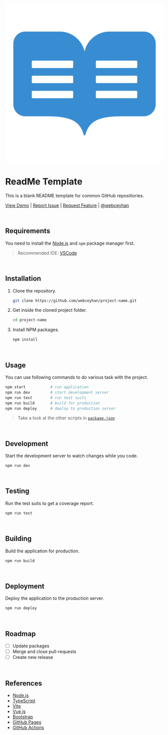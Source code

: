 <!-- AUTOMATION BADGES -->

<!-- LOGO (OPTIONAL) -->

![Logo](./logo.png)

 <!-- HEADER ///////////////////////////////////////////////////////////// -->

# ReadMe Template

This is a blank README template for common GitHub repositiories.

[View Demo](https://github.com/webceyhan/project-name) |
[Report Issue](https://github.com/webceyhan/project-name/issues) |
[Request Feature](https://github.com/webceyhan/project-name/pulls) |
[@webceyhan](https://twitter.com/webceyhan)

<br>
<!-- REQUIREMENTS /////////////////////////////////////////////////////// -->

## Requirements

You need to install the [Node.js](https://nodejs.dev/)
and `npm` package manager first.

> Recommended IDE:
> [VSCode](https://code.visualstudio.com/)

<br>
<!-- INSTALLATION //////////////////////////////////////////////////////// -->

## Installation

1. Clone the repository.
    ```sh
    git clone https://github.com/webceyhan/project-name.git
    ```
2. Get inside the cloned project folder.
    ```sh
    cd project-name
    ```
3. Install NPM packages.
    ```sh
    npm install
    ```

<br>
<!-- USAGE /////////////////////////////////////////////////////////////// -->

## Usage

You can use following commands to do various task with the project.

```sh
npm start           # run application
npm run dev         # start development server
npm run test        # run test suits
npm run build       # build for production
npm run deploy      # deploy to production server
```

> Take a look at the other scripts in [`package.json`](./package.json)

<br>
<!-- DEVELOPMENT ///////////////////////////////////////////////////////// -->

## Development

Start the development server to watch changes while you code.

```sh
npm run dev
```

<br>
<!-- TESTING ///////////////////////////////////////////////////////////// -->

## Testing

Run the test suits to get a coverage report.

```sh
npm run test
```

<br>
<!-- BUILDING //////////////////////////////////////////////////////////// -->

## Building

Build the application for production.

```sh
npm run build
```

<br>
<!-- DEPLOYMENT ////////////////////////////////////////////////////////// -->

## Deployment

Deploy the application to the production server.

```sh
npm run deploy
```

<br>
<!-- ROADMAP ///////////////////////////////////////////////////////////// -->

## Roadmap

-   [ ] Update packages
-   [ ] Merge and close pull-requests
-   [ ] Create new release

<br>
<!-- REFERENCES ////////////////////////////////////////////////////////// -->

## References

<!-- -   [PHP](https://www.php.net/) -->
<!-- -   [Lumen](https://lumen.laravel.com/) -->
<!-- -   [Laravel](https://laravel.com/) -->
-   [Node.js](https://nodejs.dev/)
-   [TypeScript](https://www.typescriptlang.org)
-   [Vite](https://vitejs.dev/)
-   [Vue.js](https://vuejs.org/)
    <!-- -   [Angular](https://angular.io/) -->
    <!-- -   [Express](https://expressjs.com/) -->
-   [Bootstrap](https://getbootstrap.com)
    <!-- -   [Bootstrap Icons](https://icons.getbootstrap.com/) -->
    <!-- -   [Jest](https://jestjs.io/docs/getting-started) -->
    <!-- -   [ESLint](https://eslint.org) -->
    <!-- -   [Docker](https://docker.com/) -->
    <!-- -   [Heroku](https://www.heroku.com) -->
    <!-- -   [Firebase](https://firebase.google.com/) -->
-   [GitHub Pages](https://pages.github.com/)
-   [GitHub Actions](https://docs.github.com/en/actions)
<!-- -   [GitHub REST API](https://docs.github.com/en/rest) -->
